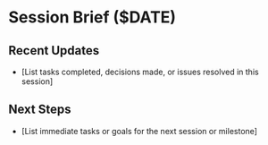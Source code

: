# Session Brief ($DATE)

## Recent Updates
- [List tasks completed, decisions made, or issues resolved in this session]

## Next Steps
- [List immediate tasks or goals for the next session or milestone]